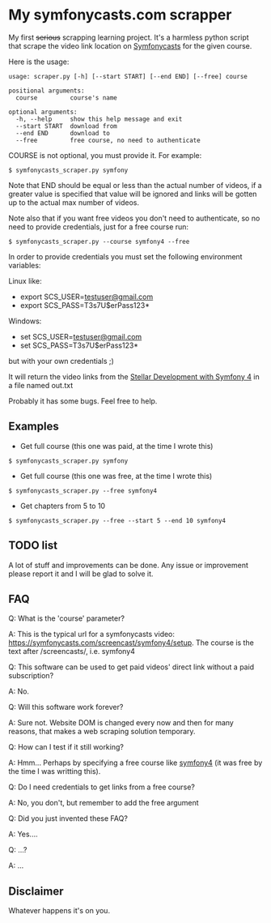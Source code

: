 # My symfonycasts.com scrapper

My first <del>serious</del> scrapping learning project. It's a harmless python script that scrape 
the video link location on [Symfonycasts](https://symfonycasts.com/) for the given course.

Here is the usage:
```
usage: scraper.py [-h] [--start START] [--end END] [--free] course

positional arguments:
  course         course's name

optional arguments:
  -h, --help     show this help message and exit
  --start START  download from
  --end END      download to
  --free         free course, no need to authenticate

```  
COURSE is not optional, you must provide it. For example:

```
$ symfonycasts_scraper.py symfony
```

Note that END should be equal or less than the actual number of videos, 
if a greater value is specified that value will be ignored and links will be gotten 
up to the actual max number of videos.

Note also that if you want free videos you don't need to authenticate, so no need to provide credentials,
just for a free course run:

```
$ symfonycasts_scraper.py --course symfony4 --free
```

In order to provide credentials you must set the following environment variables:

Linux like:
* export SCS_USER=testuser@gmail.com
* export SCS_PASS=T3s7U$erPass123*

Windows:
* set SCS_USER=testuser@gmail.com
* set SCS_PASS=T3s7U$erPass123*

but with your own credentials ;)

It will return the video links from the 
[Stellar Development with Symfony 4](https://symfonycasts.com/screencast/symfony)
in a file named out.txt

Probably it has some bugs. Feel free to help.

## Examples

* Get full course (this one was paid, at the time I wrote this)
```
$ symfonycasts_scraper.py symfony
```

* Get full course (this one was free, at the time I wrote this)

```
$ symfonycasts_scraper.py --free symfony4
```

* Get chapters from 5 to 10

```
$ symfonycasts_scraper.py --free --start 5 --end 10 symfony4
```

## TODO list 

A lot of stuff and improvements can be done. Any issue or improvement please report 
it and I will be glad to solve it.


## FAQ
Q: What is the 'course' parameter?

A: This is the typical url for a symfonycasts video: https://symfonycasts.com/screencast/symfony4/setup.
The course is the text after /screencasts/, i.e. symfony4

Q: This software can be used to get paid videos' direct link without a paid subscription?

A: No.

Q: Will this software work forever?

A: Sure not. Website DOM is changed every now and then for many reasons, 
that makes a web scraping solution temporary.

Q: How can I test if it still working?

A: Hmm... Perhaps by specifying a free course like [symfony4](https://symfonycasts.com/screencast/symfony4) 
(it was free by the time I was writting this).

Q: Do I need credentials to get links from a free course?

A: No, you don't, but remember to add the free argument

Q: Did you just invented these FAQ?

A: Yes....

Q: ...?

A: ...


## Disclaimer
Whatever happens it's on you.

